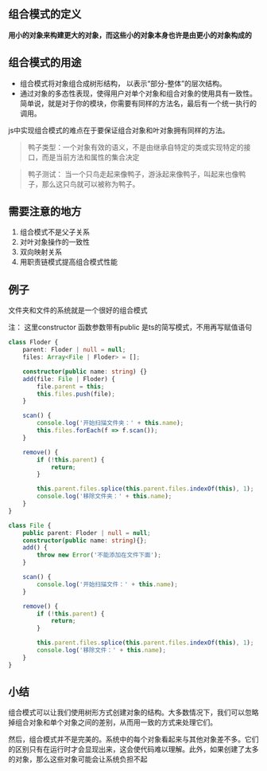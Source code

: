 ## 组合模式的定义
**用小的对象来构建更大的对象，而这些小的对象本身也许是由更小的对象构成的**

## 组合模式的用途
 - 组合模式将对象组合成树形结构， 以表示“部分-整体”的层次结构。
 - 通过对象的多态性表现，使得用户对单个对象和组合对象的使用具有一致性。 
简单说，就是对于你的模块，你需要有同样的方法名，最后有一个统一执行的调用。

js中实现组合模式的难点在于要保证组合对象和叶对象拥有同样的方法。
> 鸭子类型：一个对象有效的语义，不是由继承自特定的类或实现特定的接口，而是当前方法和属性的集合决定

> 鸭子测试： 当一个只鸟走起来像鸭子，游泳起来像鸭子，叫起来也像鸭子，那么这只鸟就可以被称为鸭子。

## 需要注意的地方
1. 组合模式不是父子关系
2. 对叶对象操作的一致性
3. 双向映射关系
4. 用职责链模式提高组合模式性能

## 例子
文件夹和文件的系统就是一个很好的组合模式

注： 这里constructor 函数参数带有public 是ts的简写模式，不用再写赋值语句

```ts
class Floder {
    parent: Floder | null = null;
    files: Array<File | Floder> = [];

    constructor(public name: string) {}
    add(file: File | Floder) {
        file.parent = this;
        this.files.push(file);
    }

    scan() {
        console.log('开始扫描文件夹：' + this.name);
        this.files.forEach(f => f.scan());
    }

    remove() {
        if (!this.parent) {
            return;
        }

        this.parent.files.splice(this.parent.files.indexOf(this), 1);
        console.log('移除文件夹：' + this.name);
    }
}

class File {
    public parent: Floder | null = null;
    constructor(public name: string){};
    add() {
        throw new Error('不能添加在文件下面');
    }

    scan() {
        console.log('开始扫描文件：' + this.name);
    }

    remove() {
        if (!this.parent) {
            return;
        }

        this.parent.files.splice(this.parent.files.indexOf(this), 1);
        console.log('移除文件：' + this.name);
    }
}
```

## 小结
组合模式可以让我们使用树形方式创建对象的结构。大多数情况下，我们可以忽略掉组合对象和单个对象之间的差别，从而用一致的方式来处理它们。

然后，组合模式并不是完美的。系统中的每个对象看起来与其他对象差不多。它们的区别只有在运行时才会显现出来，这会使代码难以理解。此外，如果创建了太多的对象，那么这些对象可能会让系统负担不起